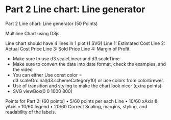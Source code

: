 # Part 2 Line chart: Line generator 
Part 2 Line chart: Line generator (50 Points)

Multiline Chart using D3js

Line chart should have 4 lines in 1 plot (1 SVG)
Line 1: Estimated Cost
Line 2: Actual Cost Price
Line 3: Sold Price
Line 4: Margin of Profit
-	Make sure to use d3.scaleLinear and d3.scaleTime
-	Make sure to convert the date into date format, check the examples, and the video
-	You can either Use const color = d3.scaleOrdinal(d3.schemeCategory10) or use colors from colorbrewer.
-	Use of transition and styling to make the chart look nicer (extra points)
-	SVG viewBox(0 0 1000 800)


Points for Part 2: (60 points)
•	5/60 points per each Line
•	10/60 xAxis & yAxis
•	10/60 legend
•	20/60 Correct Scaling, margins, styling, and readability of the labels.

